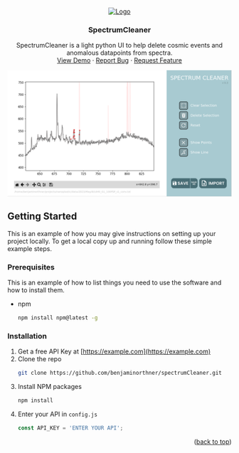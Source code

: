 <!-- Improved compatibility of back to top link: See: https://github.com/othneildrew/Best-README-Template/pull/73 -->
<a name="readme-top"></a>
<!--
*** Thanks for checking out the Best-README-Template. If you have a suggestion
*** that would make this better, please fork the repo and create a pull request
*** or simply open an issue with the tag "enhancement".
*** Don't forget to give the project a star!
*** Thanks again! Now go create something AMAZING! :D
-->



<!-- PROJECT SHIELDS -->
<!--
*** I'm using markdown "reference style" links for readability.
*** Reference links are enclosed in brackets [ ] instead of parentheses ( ).
*** See the bottom of this document for the declaration of the reference variables
*** for contributors-url, forks-url, etc. This is an optional, concise syntax you may use.
*** https://www.markdownguide.org/basic-syntax/#reference-style-links
-->




<!-- PROJECT LOGO -->
<br />
<div align="center">
  <a href="https://github.com/benjaminorthner/spectrumCleaner">
    <img src="images/logo.png" alt="Logo" width="80" height="80">
  </a>

<h3 align="center">SpectrumCleaner</h3>

  <p align="center">
    SpectrumCleaner is a light python UI to help delete cosmic events and anomalous datapoints from spectra.
    <br />
    <a href="https://github.com/benjaminorthner/spectrumCleaner">View Demo</a>
    ·
    <a href="https://github.com/benjaminorthner/spectrumCleaner/issues">Report Bug</a>
    ·
    <a href="https://github.com/benjaminorthner/spectrumCleaner/issues">Request Feature</a>
  </p>
</div>



<!-- ABOUT THE PROJECT -->
<!-- ## About The Project -->

<p align="center">
  <img width="" src="assets/readme1.png">
</p>




<!-- GETTING STARTED -->
## Getting Started

This is an example of how you may give instructions on setting up your project locally.
To get a local copy up and running follow these simple example steps.

### Prerequisites

This is an example of how to list things you need to use the software and how to install them.
* npm
  ```sh
  npm install npm@latest -g
  ```

### Installation

1. Get a free API Key at [https://example.com](https://example.com)
2. Clone the repo
   ```sh
   git clone https://github.com/benjaminorthner/spectrumCleaner.git
   ```
3. Install NPM packages
   ```sh
   npm install
   ```
4. Enter your API in `config.js`
   ```js
   const API_KEY = 'ENTER YOUR API';
   ```

<p align="right">(<a href="#readme-top">back to top</a>)</p>







<!-- MARKDOWN LINKS & IMAGES -->
<!-- https://www.markdownguide.org/basic-syntax/#reference-style-links -->

